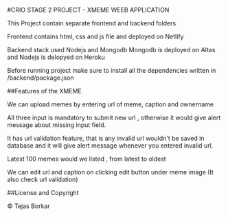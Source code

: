 #CRIO STAGE 2 PROJECT - XMEME WEEB APPLICATION

This Project contain separate frontend and backend folders

Frontend contains html, css and js file and deployed on Netlify

Backend stack used Nodejs and Mongodb
Mongodb is deployed on Altas and
Nodejs is delopyed on Heroku

Before running project make sure to install all the dependencies written in /backend/package.json


##Features of the XMEME

We can upload memes by entering url of meme, caption and ownername

All three input is mandatory to submit new url , otherwise it would give alert message about missing input field.

It has url validation feature, that is any invalid url wouldn't be saved in database and it will give alert message whenever you entered invalid url.

Latest 100 memes would we listed , from latest to oldest

We can edit url and caption on clicking edit button under meme image (It also check url validation)


##License and Copyright

© Tejas Borkar
